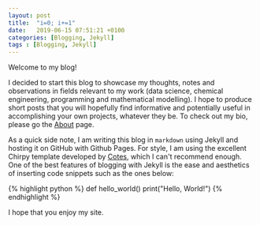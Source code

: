 ```yaml
---
layout: post
title:  "i=0; i+=1"
date:   2019-06-15 07:51:21 +0100
categories: [Blogging, Jekyll]
tags : [Blogging, Jekyll]
---
```


Welcome to my blog!

I decided to start this blog to showcase my thoughts, notes and observations in fields relevant to my work (data science, chemical engineering, programming and mathematical modelling). I hope to produce short posts that you will hopefully find informative and potentially useful in accomplishing your own projects, whatever they be. To check out my bio, please go the [About](\tabs\about) page. 

As a quick side note, I am writing this blog in `markdown` using Jekyll and hosting it on GitHub with Github Pages. For style, I am using the excellent Chirpy template developed by [Cotes](https://github.com/cotes2020/jekyll-theme-chirpy), which I can't recommend enough. One of the best features of blogging with Jekyll is the ease and aesthetics of inserting code snippets such as the ones below:

{% highlight python %}
def hello_world()
  print("Hello, World!")
{% endhighlight %}

I hope that you enjoy my site.